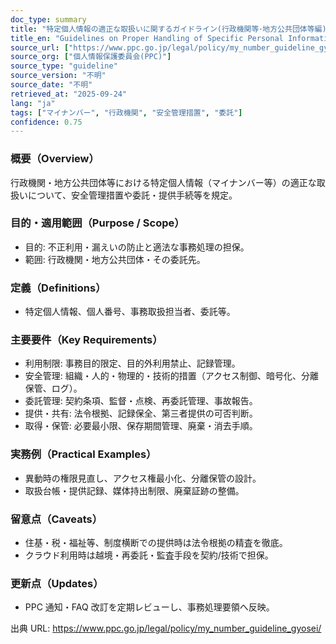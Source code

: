 ```yaml
---
doc_type: summary
title: "特定個人情報の適正な取扱いに関するガイドライン(行政機関等･地方公共団体等編)"
title_en: "Guidelines on Proper Handling of Specific Personal Information (Gov/Local Gov)"
source_url: ["https://www.ppc.go.jp/legal/policy/my_number_guideline_gyosei/"]
source_org: ["個人情報保護委員会(PPC)"]
source_type: "guideline"
source_version: "不明"
source_date: "不明"
retrieved_at: "2025-09-24"
lang: "ja"
tags: ["マイナンバー", "行政機関", "安全管理措置", "委託"]
confidence: 0.75
---
```


### 概要（Overview）

行政機関・地方公共団体等における特定個人情報（マイナンバー等）の適正な取扱いについて、安全管理措置や委託・提供手続等を規定。

### 目的・適用範囲（Purpose / Scope）

- 目的: 不正利用・漏えいの防止と適法な事務処理の担保。
- 範囲: 行政機関・地方公共団体・その委託先。

### 定義（Definitions）

- 特定個人情報、個人番号、事務取扱担当者、委託等。

### 主要要件（Key Requirements）

- 利用制限: 事務目的限定、目的外利用禁止、記録管理。
- 安全管理: 組織・人的・物理的・技術的措置（アクセス制御、暗号化、分離保管、ログ）。
- 委託管理: 契約条項、監督・点検、再委託管理、事故報告。
- 提供・共有: 法令根拠、記録保全、第三者提供の可否判断。
- 取得・保管: 必要最小限、保存期間管理、廃棄・消去手順。

### 実務例（Practical Examples）

- 異動時の権限見直し、アクセス権最小化、分離保管の設計。
- 取扱台帳・提供記録、媒体持出制限、廃棄証跡の整備。

### 留意点（Caveats）

- 住基・税・福祉等、制度横断での提供時は法令根拠の精査を徹底。
- クラウド利用時は越境・再委託・監査手段を契約/技術で担保。

### 更新点（Updates）

- PPC 通知・FAQ 改訂を定期レビューし、事務処理要領へ反映。

出典 URL: https://www.ppc.go.jp/legal/policy/my_number_guideline_gyosei/
